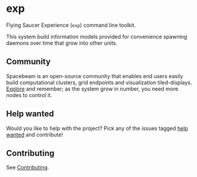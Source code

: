 # exp
Flying Saucer Experience (`exp`) command line toolkit.

This system build information models provided for convenience spawning daemons over time that grow into other units.

## Community
Spacebeam is an open-source community that enables end users easily build computational clusters, grid endpoints and visualization tiled-displays. [Explore](https://github.com/spacebeam) and remember; as the system grow in number, you need more nodes to control it.

## Help wanted
Would you like to help with the project? Pick any of the issues tagged [help wanted](https://github.com/spacebeam/spaceboard/labels/help%20wanted) and contribute!

## Contributing
See  [Contributing](CONTRIBUTING.md).
